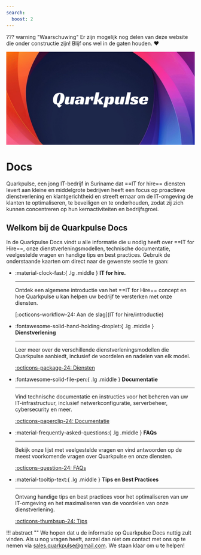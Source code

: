 ```yaml
---
search:
  boost: 2 
---
```


??? warning "Waarschuwing"
    Er zijn mogelijk nog delen van deze website die onder constructie zijn! Blijf ons wel in de gaten houden. :heart:

![Hero Image](assets/images/Hero.jpg)

# Docs
Quarkpulse, een jong IT-bedrijf in Suriname dat ==IT for hire== diensten levert aan kleine en middelgrote bedrijven heeft een focus op proactieve dienstverlening en klantgerichtheid  en streeft ernaar om de IT-omgeving de klanten te optimaliseren, te beveiligen en te onderhouden, zodat zij zich kunnen concentreren op hun kernactiviteiten en bedrijfsgroei.

## Welkom bij de Quarkpulse Docs

In de Quarkpulse Docs vindt u alle informatie die u nodig heeft over ==IT for Hire==, onze dienstverleningsmodellen, technische documentatie, veelgestelde vragen en handige tips en best practices. Gebruik de onderstaande kaarten om direct naar de gewenste sectie te gaan:

<div class="grid cards" markdown>

-   :material-clock-fast:{ .lg .middle } __IT for hire.__

    ---

    Ontdek een algemene introductie van het ==IT for Hire== concept en hoe Quarkpulse u kan helpen uw bedrijf te versterken met onze diensten.

    [:octicons-workflow-24: Aan de slag](IT for hire/introductie)

-   :fontawesome-solid-hand-holding-droplet:{ .lg .middle } __Dienstverlening__

    ---

    Leer meer over de verschillende dienstverleningsmodellen die Quarkpulse aanbiedt, inclusief de voordelen en nadelen van elk model.

    [:octicons-package-24: Diensten](Dienstverlening/Algemeen/01-introductie)

-   :fontawesome-solid-file-pen:{ .lg .middle } __Documentatie__

    ---

    Vind technische documentatie en instructies voor het beheren van uw IT-infrastructuur, inclusief netwerkconfiguratie, serverbeheer, cybersecurity en meer.

    [:octicons-paperclip-24: Documentatie](Documentatie/inleiding)

-   :material-frequently-asked-questions:{ .lg .middle } __FAQs__

    ---

    Bekijk onze lijst met veelgestelde vragen en vind antwoorden op de meest voorkomende vragen over Quarkpulse en onze diensten.

    [:octicons-question-24: FAQs](FAQs/introductie)

-   :material-tooltip-text:{ .lg .middle } __Tips en Best Practices__

    ---

    Ontvang handige tips en best practices voor het optimaliseren van uw IT-omgeving en het maximaliseren van de voordelen van onze dienstverlening.

    [:octicons-thumbsup-24: Tips](Tips/introductie)    

</div>

!!! abstract ""
    We hopen dat u de informatie op Quarkpulse Docs nuttig zult vinden. Als u nog vragen heeft, aarzel dan niet om contact met ons op te nemen via [sales.quarkpulse@gmail.com](mailto:sales.quarkpulse@gmail.com). We staan ​​klaar om u te helpen!
